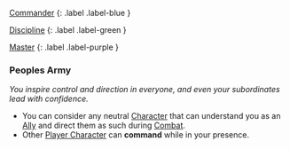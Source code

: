 
[Commander](Game/Character-Development#Commander)
{: .label .label-blue }

[Discipline](Game/Character-Development#Discipline)
{: .label .label-green }

[Master](Game/Character-Development#Master)
{: .label .label-purple }
### Peoples Army
*You inspire control and direction in everyone, and even your subordinates lead with confidence.*
* You can consider any neutral [Character](Game/Core/Terminology#Character) that can understand you as an [Ally](Game/Core/Terminology#Ally) and direct them as such during [Combat](Game/Core/Combat).
* Other [Player Character](Game/Core/Terminology#Player%20Character) can **command** while in your presence.